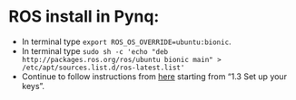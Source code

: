 <!--
 * @Author: Sauron Wu
 * @GitHub: wutianze
 * @Email: 1369130123qq@gmail.com
 * @Date: 2019-10-28 15:12:00
 * @LastEditors: Sauron Wu
 * @LastEditTime: 2019-10-28 15:13:58
 * @Description: 
 -->
# ROS install in Pynq:
- In terminal type `export ROS_OS_OVERRIDE=ubuntu:bionic`.
- In terminal type `sudo sh -c 'echo "deb http://packages.ros.org/ros/ubuntu bionic main" > /etc/apt/sources.list.d/ros-latest.list'`
- Continue to follow instructions from [here](http://wiki.ros.org/melodic/Installation/Ubuntu) starting from “1.3 Set up your keys”.

